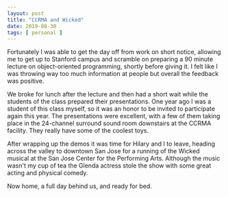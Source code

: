 ```yaml
---
layout: post
title: "CCRMA and Wicked"
date: 2019-08-30
tags: [ personal ]
---
```


Fortunately I was able to get the day off from work on short notice, allowing me to get up to Stanford campus and
scramble on preparing a 90 minute lecture on object-oriented programming, shortly before giving it. I felt like I was
throwing way too much information at people but overall the feedback was positive.

We broke for lunch after the lecture and then had a short wait while the students of the class prepared their
presentations. One year ago I was a student of this class myself, so it was an honor to be invited to participate again
this year. The presentations were excellent, with a few of them taking place in the 24-channel surround sound room
downstairs at the CCRMA facility. They really have some of the coolest toys.

After wrapping up the demos it was time for Hilary and I to leave, heading across the valley to downtown San Jose for a
running of the Wicked musical at the San Jose Center for the Performing Arts. Although the music wasn't my cup of tea
the Glenda actress stole the show with some great acting and physical comedy. 

Now home, a full day behind us, and ready for bed.

